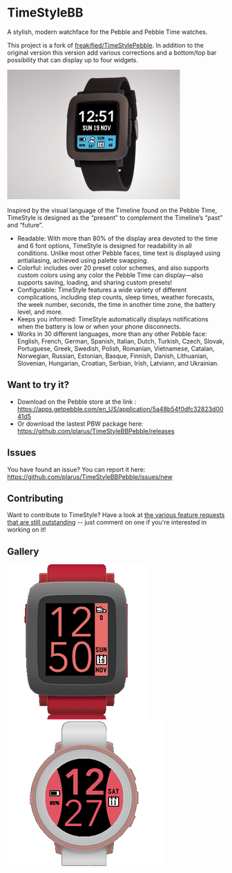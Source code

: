 # TimeStyleBB
A stylish, modern watchface for the Pebble and Pebble Time watches.

This project is a fork of [freakified/TimeStylePebble](https://github.com/freakified/TimeStylePebble).
In addition to the original version this version add various corrections and a bottom/top bar possibility that can display up to four widgets.

<img src="project_banner.gif" width="400" height="300">

Inspired by the visual language of the Timeline found on the Pebble Time, TimeStyle is designed as the “present” to complement the Timeline’s “past” and “future”.

* Readable: With more than 80% of the display area devoted to the time and 6 font options, TimeStyle is designed for readability in all conditions. Unlike most other Pebble faces, time text is displayed using antialiasing, achieved using palette swapping.
* Colorful: includes over 20 preset color schemes, and also supports custom colors using any color the Pebble Time can display&mdash;also supports saving, loading, and sharing custom presets!
* Configurable: TimeStyle features a wide variety of different complications, including step counts, sleep times, weather forecasts, the week number, seconds, the time in another time zone, the battery level, and more.
* Keeps you informed: TimeStyle automatically displays notifications when the battery is low or when your phone disconnects.
* Works in 30 different languages, more than any other Pebble face: English, French, German, Spanish, Italian, Dutch, Turkish, Czech, Slovak, Portuguese, Greek, Swedish, Polish, Romanian, Vietnamese, Catalan, Norwegian, Russian, Estonian, Basque, Finnish, Danish, Lithuanian, Slovenian, Hungarian, Croatian, Serbian, Irish, Latviann, and Ukrainian.

## Want to try it?
* Download on the Pebble store at the link : https://apps.getpebble.com/en_US/application/5a48b54f0dfc32823d0041d5
* Or download the lastest PBW package here: https://github.com/plarus/TimeStyleBBPebble/releases

## Issues
You have found an issue? You can report it here: https://github.com/plarus/TimeStyleBBPebble/issues/new

## Contributing
Want to contribute to TimeStyle? Have a look at [the various feature requests that are still outstanding](https://github.com/freakified/TimeStylePebble/issues?q=is%3Aopen+is%3Aissue) -- just comment on one if you're interested in working on it!

## Gallery
<img src="pebble_basalt_ani.gif">  <img src="pebble_round_ani.gif">
